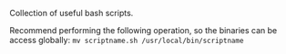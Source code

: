 Collection of useful bash scripts.

Recommend performing the following operation, so the binaries can be access globally: 
`mv scriptname.sh /usr/local/bin/scriptname`
